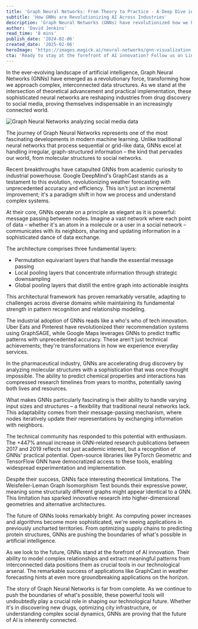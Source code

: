 ```yaml
---
title: 'Graph Neural Networks: From Theory to Practice - A Deep Dive into Implementation and Applications'
subtitle: 'How GNNs are Revolutionizing AI Across Industries'
description: 'Graph Neural Networks (GNNs) have revolutionized how we handle complex, interconnected data structures. From drug discovery to social media analytics, these sophisticated neural networks are transforming industries through their unique ability to process and analyze graph-structured information. This deep dive explores their architecture, applications, and future potential in shaping AI innovation.'
author: 'David Jenkins'
read_time: '8 mins'
publish_date: '2024-02-06'
created_date: '2025-02-06'
heroImage: 'https://images.magick.ai/neural-networks/gnn-visualization.jpg'
cta: 'Ready to stay at the forefront of AI innovation? Follow us on LinkedIn at MagickAI for the latest insights on Graph Neural Networks and emerging technologies shaping our future.'
---
```


In the ever-evolving landscape of artificial intelligence, Graph Neural Networks (GNNs) have emerged as a revolutionary force, transforming how we approach complex, interconnected data structures. As we stand at the intersection of theoretical advancement and practical implementation, these sophisticated neural networks are reshaping industries from drug discovery to social media, proving themselves indispensable in an increasingly connected world.

![Graph Neural Networks analyzing social media data](https://i.magick.ai/PIXE/1738865208135_magick_img.webp)

The journey of Graph Neural Networks represents one of the most fascinating developments in modern machine learning. Unlike traditional neural networks that process sequential or grid-like data, GNNs excel at handling irregular, graph-structured information – the kind that pervades our world, from molecular structures to social networks.

Recent breakthroughs have catapulted GNNs from academic curiosity to industrial powerhouse. Google DeepMind's GraphCast stands as a testament to this evolution, revolutionizing weather forecasting with unprecedented accuracy and efficiency. This isn't just an incremental improvement; it's a paradigm shift in how we process and understand complex systems.

At their core, GNNs operate on a principle as elegant as it is powerful: message passing between nodes. Imagine a vast network where each point of data – whether it's an atom in a molecule or a user in a social network – communicates with its neighbors, sharing and updating information in a sophisticated dance of data exchange.

The architecture comprises three fundamental layers:
- Permutation equivariant layers that handle the essential message passing
- Local pooling layers that concentrate information through strategic downsampling
- Global pooling layers that distill the entire graph into actionable insights

This architectural framework has proven remarkably versatile, adapting to challenges across diverse domains while maintaining its fundamental strength in pattern recognition and relationship modeling.

The industrial adoption of GNNs reads like a who's who of tech innovation. Uber Eats and Pinterest have revolutionized their recommendation systems using GraphSAGE, while Google Maps leverages GNNs to predict traffic patterns with unprecedented accuracy. These aren't just technical achievements; they're transformations in how we experience everyday services.

In the pharmaceutical industry, GNNs are accelerating drug discovery by analyzing molecular structures with a sophistication that was once thought impossible. The ability to predict chemical properties and interactions has compressed research timelines from years to months, potentially saving both lives and resources.

What makes GNNs particularly fascinating is their ability to handle varying input sizes and structures – a flexibility that traditional neural networks lack. This adaptability comes from their message-passing mechanism, where nodes iteratively update their representations by exchanging information with neighbors.

The technical community has responded to this potential with enthusiasm. The +447% annual increase in GNN-related research publications between 2017 and 2019 reflects not just academic interest, but a recognition of GNNs' practical potential. Open-source libraries like PyTorch Geometric and TensorFlow GNN have democratized access to these tools, enabling widespread experimentation and implementation.

Despite their success, GNNs face interesting theoretical limitations. The Weisfeiler-Leman Graph Isomorphism Test bounds their expressive power, meaning some structurally different graphs might appear identical to a GNN. This limitation has sparked innovative research into higher-dimensional geometries and alternative architectures.

The future of GNNs looks remarkably bright. As computing power increases and algorithms become more sophisticated, we're seeing applications in previously uncharted territories. From optimizing supply chains to predicting protein structures, GNNs are pushing the boundaries of what's possible in artificial intelligence.

As we look to the future, GNNs stand at the forefront of AI innovation. Their ability to model complex relationships and extract meaningful patterns from interconnected data positions them as crucial tools in our technological arsenal. The remarkable success of applications like GraphCast in weather forecasting hints at even more groundbreaking applications on the horizon.

The story of Graph Neural Networks is far from complete. As we continue to push the boundaries of what's possible, these powerful tools will undoubtedly play a crucial role in shaping our technological future. Whether it's in discovering new drugs, optimizing city infrastructure, or understanding complex social dynamics, GNNs are proving that the future of AI is inherently connected.